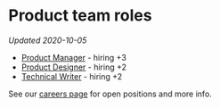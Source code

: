 # Product team roles

_Updated 2020-10-05_

- [Product Manager](product_manager.md) - hiring +3
- [Product Designer](product_designer.md) - hiring +2
- [Technical Writer](technical_writer.md) - hiring +2

See our [careers page](../../../company/careers.md) for open positions and more info.
